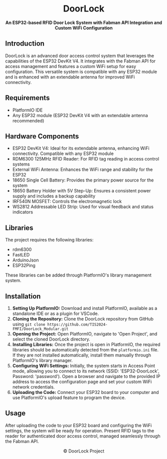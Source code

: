 <h1 align="center">DoorLock</h1>

<p align="center">
  <strong>An ESP32-based RFID Door Lock System with Fabman API Integration and Custom WiFi Configuration</strong>
</p>

## Introduction
<p>DoorLock is an advanced door access control system that leverages the capabilities of the ESP32 DevKit V4. It integrates with the Fabman API for access management and features a custom WiFi setup for easy configuration. This versatile system is compatible with any ESP32 module and is enhanced with an extendable antenna for improved WiFi connectivity.</p>

## Requirements
<ul>
  <li>PlatformIO IDE</li>
  <li>Any ESP32 module (ESP32 DevKit V4 with an extendable antenna recommended)</li>
</ul>

## Hardware Components
<ul>
  <li>ESP32 DevKit V4: Ideal for its extendable antenna, enhancing WiFi connectivity. Compatible with any ESP32 module</li>
  <li>RDM6300 125MHz RFID Reader: For RFID tag reading in access control systems</li>
  <li>External WiFi Antenna: Enhances the WiFi range and stability for the ESP32</li>
  <li>18650 Single Cell Battery: Provides the primary power source for the system</li>
  <li>18650 Battery Holder with 5V Step-Up: Ensures a consistent power supply and includes a backup capability</li>
  <li>IRF540N MOSFET: Controls the electromagnetic lock</li>
  <li>WS2812 Addressable LED Strip: Used for visual feedback and status indicators</li>
</ul>

## Libraries
<p>The project requires the following libraries:</p>
<ul>
  <li>rdm6300</li>
  <li>FastLED</li>
  <li>ArduinoJson</li>
  <li>ESP32Ping</li>
</ul>
<p>These libraries can be added through PlatformIO's library management system.</p>

## Installation
<ol>
  <li><strong>Setting Up PlatformIO:</strong> Download and install PlatformIO, available as a standalone IDE or as a plugin for VSCode.</li>
  <li><strong>Cloning the Repository:</strong> Clone the DoorLock repository from GitHub using <code>git clone https://github.com/TIS2024-FMFI/DoorLock_Modular.git</code></li>
  <li><strong>Opening the Project:</strong> Open PlatformIO, navigate to 'Open Project', and select the cloned DoorLock directory.</li>
  <li><strong>Installing Libraries:</strong> Once the project is open in PlatformIO, the required libraries should be automatically detected from the <code>platformio.ini</code> file. If they are not installed automatically, install them manually through PlatformIO's library manager.</li>
  <li><strong>Configuring WiFi Settings:</strong> Initially, the system starts in Access Point mode, allowing you to connect to its network (SSID: 'ESP32-DoorLock', Password: 'password'). Open a browser and navigate to the provided IP address to access the configuration page and set your custom WiFi network credentials.</li>
  <li><strong>Uploading the Code:</strong> Connect your ESP32 board to your computer and use PlatformIO's upload feature to program the device.</li>
</ol>

## Usage
<p>After uploading the code to your ESP32 board and configuring the WiFi settings, the system will be ready for operation. Present RFID tags to the reader for authenticated door access control, managed seamlessly through the Fabman API.</p>

<footer>
  <p align="center">© DoorLock Project</p>
</footer>
